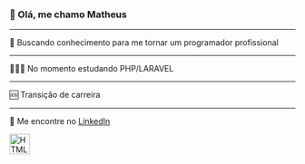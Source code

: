 ### 👋 Olá, me chamo Matheus
<hr>
🙏 Buscando conhecimento para me tornar um programador profissional
<hr>
🧑🏽‍💻 No momento estudando PHP/LARAVEL
<hr>
🆘 Transição de carreira
<hr>
📩 Me encontre no <a href="https://www.linkedin.com/in/matheus-cavalcante-122a10251/">LinkedIn</a>


<a href="https://developer.mozilla.org/en-US/docs/Glossary/HTML5" target="_blank" rel="noreferrer"><img src="https://raw.githubusercontent.com/danielcranney/readme-generator/main/public/icons/skills/html5-colored.svg" width="36" height="36" alt="HTML5" /></a>






